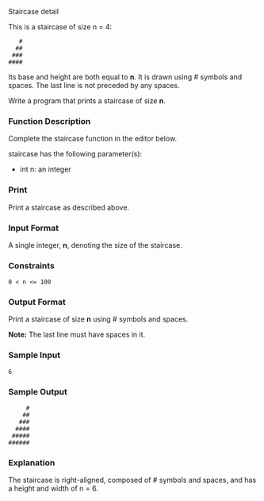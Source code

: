 Staircase detail

This is a staircase of size n = 4:

```
   #
  ##
 ###
####
```

Its base and height are both equal to **n**. It is drawn using # symbols and spaces. The last line is not preceded by any spaces.

Write a program that prints a staircase of size **n**.

### Function Description

Complete the staircase function in the editor below.

staircase has the following parameter(s):

- int n: an integer

### Print

Print a staircase as described above.

### Input Format

A single integer, **n**, denoting the size of the staircase.

### Constraints

```
0 < n <= 100
```

### Output Format

Print a staircase of size **n** using # symbols and spaces.

**Note:** The last line must have spaces in it.

### Sample Input

```
6
```

### Sample Output

```
     #
    ##
   ###
  ####
 #####
######
```

### Explanation

The staircase is right-aligned, composed of # symbols and spaces, and has a height and width of n = 6.
